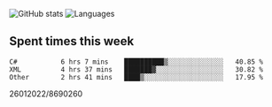 ![GitHub stats](https://github-readme-stats.vercel.app/api?username=emipa606&theme=github_dark&show_icons=true) 
![Languages](https://github-readme-stats.vercel.app/api/top-langs/?username=emipa606&theme=github_dark&layout=compact)

## Spent times this week
<!--START_SECTION:waka-->

```text
C#           6 hrs 7 mins    ██████████▒░░░░░░░░░░░░░░   40.85 %
XML          4 hrs 37 mins   ███████▓░░░░░░░░░░░░░░░░░   30.82 %
Other        2 hrs 41 mins   ████▒░░░░░░░░░░░░░░░░░░░░   17.95 %
```

<!--END_SECTION:waka-->


26012022/8690260
